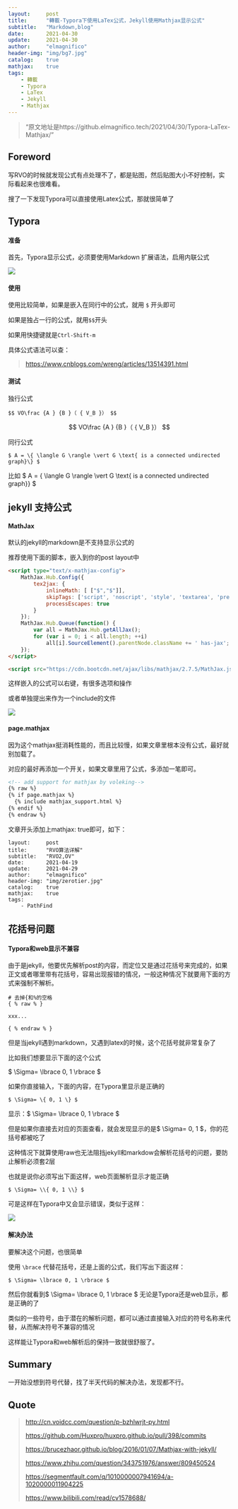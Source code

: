 ```yaml
---
layout:     post
title:      "轉載-Typora下使用LaTex公式，Jekyll使用Mathjax显示公式"
subtitle:   "Markdown,blog"
date:       2021-04-30
update:     2021-04-30
author:     "elmagnifico"
header-img: "img/bg7.jpg"
catalog:    true
mathjax:    true
tags:
    - 轉載
    - Typora
    - LaTex
    - Jekyll
    - Mathjax
---
```


> “原文地址是https://github.elmagnifico.tech/2021/04/30/Typora-LaTex-Mathjax/”

## Foreword

写RVO的时候就发现公式有点处理不了，都是贴图，然后贴图大小不好控制，实际看起来也很难看。

搜了一下发现Typora可以直接使用Latex公式，那就很简单了



## Typora

#### 准备

首先，Typora显示公式，必须要使用Markdown 扩展语法，启用内联公式

![](https://img.elmagnifico.tech/static/upload/elmagnifico/Z3B9G4TrKgyNPJQ.png)



#### 使用

使用比较简单，如果是嵌入在同行中的公式，就用 `$` 开头即可

如果是独占一行的公式，就用`$$`开头

如果用快捷键就是`Ctrl-Shift-m`



具体公式语法可以查：

> https://www.cnblogs.com/wreng/articles/13514391.html



#### 测试

独行公式

```
$$ VO\frac {A } {B }（ { V_B }） $$

```

$$
VO\frac {A } {B }（ { V_B }）
$$

同行公式

```
$ A = \{ \langle G \rangle \vert G \text{ is a connected undirected graph}\} $
```

比如   $ A = \{ \langle G \rangle \vert G \text{ is a connected undirected graph}\} $  



## jekyll 支持公式

#### MathJax

默认的jekyll的markdown是不支持显示公式的

推荐使用下面的脚本，嵌入到你的post layout中

```html
<script type="text/x-mathjax-config">
    MathJax.Hub.Config({
        tex2jax: {
            inlineMath: [ ["$","$"]],
            skipTags: ['script', 'noscript', 'style', 'textarea', 'pre', 'code'],
            processEscapes: true
        }
    });
    MathJax.Hub.Queue(function() {
        var all = MathJax.Hub.getAllJax();
        for (var i = 0; i < all.length; ++i)
            all[i].SourceElement().parentNode.className += ' has-jax';
    });
</script>

<script src="https://cdn.bootcdn.net/ajax/libs/mathjax/2.7.5/MathJax.js?config=TeX-MML-AM_CHTML"></script>
```

这样嵌入的公式可以右键，有很多选项和操作



或者单独提出来作为一个include的文件

![](https://img.elmagnifico.tech/static/upload/elmagnifico/202207261851008.png)

#### page.mathjax

因为这个mathjax挺消耗性能的，而且比较慢，如果文章里根本没有公式，最好就别加载了。

对应的最好再添加一个开关，如果文章里用了公式，多添加一笔即可。

```html
<!-- add support for mathjax by voleking-->
{% raw %}
{% if page.mathjax %}
  {% include mathjax_support.html %}
{% endif %}
{% endraw %}
```





文章开头添加上mathjax:    true即可，如下：

```
layout:     post
title:      "RVO算法详解"
subtitle:   "RVO2,OV"
date:       2021-04-19
update:     2021-04-29
author:     "elmagnifico"
header-img: "img/zerotier.jpg"
catalog:    true
mathjax:    true
tags:
    - PathFind
```



## 花括号问题

#### Typora和web显示不兼容

由于是jekyll，他要优先解析post的内容，而定位又是通过花括号来完成的，如果正文或者哪里带有花括号，容易出现报错的情况，一般这种情况下就要用下面的方式来强制不解析。

```
# 去掉{和%的空格
{ % raw % }

xxx...

{ % endraw % }
```

但是当jekyll遇到markdown，又遇到latex的时候，这个花括号就非常复杂了



比如我们想要显示下面的这个公式

$ \Sigma= \lbrace 0, 1 \rbrace $

如果你直接输入，下面的内容，在Typora里显示是正确的

```
$ \Sigma= \{ 0, 1 \} $
```

显示：$ \Sigma= \lbrace 0, 1 \rbrace $



但是如果你直接去对应的页面查看，就会发现显示的是$ \Sigma=  0, 1  $，你的花括号都被吃了

这种情况下就算使用raw也无法阻挡jekyll和markdow会解析花括号的问题，要防止解析必须套2层

也就是说你必须写出下面这样，web页面解析显示才能正确

```
$ \Sigma= \\{ 0, 1 \\} $
```

可是这样在Typora中又会显示错误，类似于这样：

![](https://img.elmagnifico.tech/static/upload/elmagnifico/y2JbXqmCTODv31B.png)

#### 解决办法

要解决这个问题，也很简单

使用 `\brace` 代替花括号，还是上面的公式，我们写出下面这样：

```
$ \Sigma= \lbrace 0, 1 \rbrace $
```

然后你就看到$ \Sigma= \lbrace 0, 1 \rbrace $ 无论是Typora还是web显示，都是正确的了



类似的一些符号，由于潜在的解析问题，都可以通过直接输入对应的符号名称来代替，从而解决符号不兼容的情况

这样能让Typora和web解析后的保持一致就很舒服了。



## Summary

一开始没想到符号代替，找了半天代码的解决办法，发现都不行。



## Quote

> http://cn.voidcc.com/question/p-bzhlwrjt-py.html
>
> https://github.com/Huxpro/huxpro.github.io/pull/398/commits
>
> https://brucezhaor.github.io/blog/2016/01/07/Mathjax-with-jekyll/
>
> https://www.zhihu.com/question/343751976/answer/809450524
>
> https://segmentfault.com/q/1010000007941694/a-1020000011904225
>
> https://www.bilibili.com/read/cv1578688/
